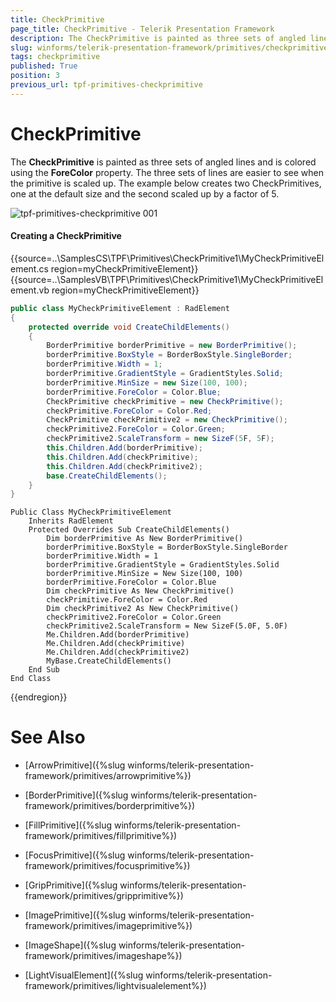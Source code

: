 ```yaml
---
title: CheckPrimitive
page_title: CheckPrimitive - Telerik Presentation Framework
description: The CheckPrimitive is painted as three sets of angled lines and can have different colors.
slug: winforms/telerik-presentation-framework/primitives/checkprimitive
tags: checkprimitive
published: True
position: 3
previous_url: tpf-primitives-checkprimitive
---
```


# CheckPrimitive

The __CheckPrimitive__ is painted as three sets of angled lines and is colored using the __ForeColor__ property. The three sets of lines are easier to see when the primitive is scaled up. The example below creates two CheckPrimitives, one at the default size and the second scaled up by a factor of 5.

![tpf-primitives-checkprimitive 001](images/tpf-primitives-checkprimitive001.png)

#### Creating a CheckPrimitive

{{source=..\SamplesCS\TPF\Primitives\CheckPrimitive1\MyCheckPrimitiveElement.cs region=myCheckPrimitiveElement}} 
{{source=..\SamplesVB\TPF\Primitives\CheckPrimitive1\MyCheckPrimitiveElement.vb region=myCheckPrimitiveElement}} 

````C#
public class MyCheckPrimitiveElement : RadElement
{
    protected override void CreateChildElements()
    {
        BorderPrimitive borderPrimitive = new BorderPrimitive();
        borderPrimitive.BoxStyle = BorderBoxStyle.SingleBorder;
        borderPrimitive.Width = 1;
        borderPrimitive.GradientStyle = GradientStyles.Solid;
        borderPrimitive.MinSize = new Size(100, 100);
        borderPrimitive.ForeColor = Color.Blue;
        CheckPrimitive checkPrimitive = new CheckPrimitive();
        checkPrimitive.ForeColor = Color.Red;
        CheckPrimitive checkPrimitive2 = new CheckPrimitive();
        checkPrimitive2.ForeColor = Color.Green;
        checkPrimitive2.ScaleTransform = new SizeF(5F, 5F);
        this.Children.Add(borderPrimitive);
        this.Children.Add(checkPrimitive);
        this.Children.Add(checkPrimitive2);
        base.CreateChildElements();
    }
}

````
````VB.NET
Public Class MyCheckPrimitiveElement
    Inherits RadElement
    Protected Overrides Sub CreateChildElements()
        Dim borderPrimitive As New BorderPrimitive()
        borderPrimitive.BoxStyle = BorderBoxStyle.SingleBorder
        borderPrimitive.Width = 1
        borderPrimitive.GradientStyle = GradientStyles.Solid
        borderPrimitive.MinSize = New Size(100, 100)
        borderPrimitive.ForeColor = Color.Blue
        Dim checkPrimitive As New CheckPrimitive()
        checkPrimitive.ForeColor = Color.Red
        Dim checkPrimitive2 As New CheckPrimitive()
        checkPrimitive2.ForeColor = Color.Green
        checkPrimitive2.ScaleTransform = New SizeF(5.0F, 5.0F)
        Me.Children.Add(borderPrimitive)
        Me.Children.Add(checkPrimitive)
        Me.Children.Add(checkPrimitive2)
        MyBase.CreateChildElements()
    End Sub
End Class

````

{{endregion}}

# See Also
* [ArrowPrimitive]({%slug winforms/telerik-presentation-framework/primitives/arrowprimitive%})

* [BorderPrimitive]({%slug winforms/telerik-presentation-framework/primitives/borderprimitive%})

* [FillPrimitive]({%slug winforms/telerik-presentation-framework/primitives/fillprimitive%})

* [FocusPrimitive]({%slug winforms/telerik-presentation-framework/primitives/focusprimitive%})

* [GripPrimitive]({%slug winforms/telerik-presentation-framework/primitives/gripprimitive%})

* [ImagePrimitive]({%slug winforms/telerik-presentation-framework/primitives/imageprimitive%})

* [ImageShape]({%slug winforms/telerik-presentation-framework/primitives/imageshape%})

* [LightVisualElement]({%slug winforms/telerik-presentation-framework/primitives/lightvisualelement%})

